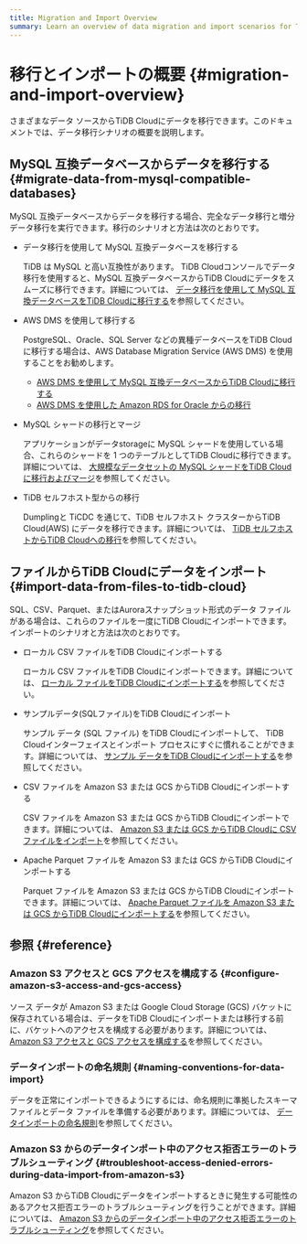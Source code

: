 ```yaml
---
title: Migration and Import Overview
summary: Learn an overview of data migration and import scenarios for TiDB Cloud.
---
```


# 移行とインポートの概要 {#migration-and-import-overview}

さまざまなデータ ソースからTiDB Cloudにデータを移行できます。このドキュメントでは、データ移行シナリオの概要を説明します。

## MySQL 互換データベースからデータを移行する {#migrate-data-from-mysql-compatible-databases}

MySQL 互換データベースからデータを移行する場合、完全なデータ移行と増分データ移行を実行できます。移行のシナリオと方法は次のとおりです。

-   データ移行を使用して MySQL 互換データベースを移行する

    TiDB は MySQL と高い互換性があります。 TiDB Cloudコンソールでデータ移行を使用すると、MySQL 互換データベースからTiDB Cloudにデータをスムーズに移行できます。詳細については、 [データ移行を使用して MySQL 互換データベースをTiDB Cloudに移行する](/tidb-cloud/migrate-from-mysql-using-data-migration.md)を参照してください。

-   AWS DMS を使用して移行する

    PostgreSQL、Oracle、SQL Server などの異種データベースをTiDB Cloudに移行する場合は、AWS Database Migration Service (AWS DMS) を使用することをお勧めします。

    -   [AWS DMS を使用して MySQL 互換データベースからTiDB Cloudに移行する](/tidb-cloud/migrate-from-mysql-using-aws-dms.md)
    -   [AWS DMS を使用した Amazon RDS for Oracle からの移行](/tidb-cloud/migrate-from-oracle-using-aws-dms.md)

-   MySQL シャードの移行とマージ

    アプリケーションがデータstorageに MySQL シャードを使用している場合、これらのシャードを 1 つのテーブルとしてTiDB Cloudに移行できます。詳細については、 [大規模なデータセットの MySQL シャードをTiDB Cloudに移行およびマージ](/tidb-cloud/migrate-sql-shards.md)を参照してください。

-   TiDB セルフホスト型からの移行

    Dumplingと TiCDC を通じて、TiDB セルフホスト クラスターからTiDB Cloud(AWS) にデータを移行できます。詳細については、 [TiDB セルフホストからTiDB Cloudへの移行](/tidb-cloud/migrate-from-op-tidb.md)を参照してください。

## ファイルからTiDB Cloudにデータをインポート {#import-data-from-files-to-tidb-cloud}

SQL、CSV、Parquet、またはAuroraスナップショット形式のデータ ファイルがある場合は、これらのファイルを一度にTiDB Cloudにインポートできます。インポートのシナリオと方法は次のとおりです。

-   ローカル CSV ファイルをTiDB Cloudにインポートする

    ローカル CSV ファイルをTiDB Cloudにインポートできます。詳細については、 [ローカル ファイルをTiDB Cloudにインポートする](/tidb-cloud/tidb-cloud-import-local-files.md)を参照してください。

-   サンプルデータ(SQLファイル)をTiDB Cloudにインポート

    サンプル データ (SQL ファイル) をTiDB Cloudにインポートして、 TiDB Cloudインターフェイスとインポート プロセスにすぐに慣れることができます。詳細については、 [サンプル データをTiDB Cloudにインポートする](/tidb-cloud/import-sample-data.md)を参照してください。

-   CSV ファイルを Amazon S3 または GCS からTiDB Cloudにインポートする

    CSV ファイルを Amazon S3 または GCS からTiDB Cloudにインポートできます。詳細については、 [Amazon S3 または GCS からTiDB Cloudに CSV ファイルをインポート](/tidb-cloud/import-csv-files.md)を参照してください。

-   Apache Parquet ファイルを Amazon S3 または GCS からTiDB Cloudにインポートする

    Parquet ファイルを Amazon S3 または GCS からTiDB Cloudにインポートできます。詳細については、 [Apache Parquet ファイルを Amazon S3 または GCS からTiDB Cloudにインポートする](/tidb-cloud/import-parquet-files.md)を参照してください。

## 参照 {#reference}

### Amazon S3 アクセスと GCS アクセスを構成する {#configure-amazon-s3-access-and-gcs-access}

ソース データが Amazon S3 または Google Cloud Storage (GCS) バケットに保存されている場合は、データをTiDB Cloudにインポートまたは移行する前に、バケットへのアクセスを構成する必要があります。詳細については、 [Amazon S3 アクセスと GCS アクセスを構成する](/tidb-cloud/config-s3-and-gcs-access.md)を参照してください。

### データインポートの命名規則 {#naming-conventions-for-data-import}

データを正常にインポートできるようにするには、命名規則に準拠したスキーマ ファイルとデータ ファイルを準備する必要があります。詳細については、 [データインポートの命名規則](/tidb-cloud/naming-conventions-for-data-import.md)を参照してください。

### Amazon S3 からのデータインポート中のアクセス拒否エラーのトラブルシューティング {#troubleshoot-access-denied-errors-during-data-import-from-amazon-s3}

Amazon S3 からTiDB Cloudにデータをインポートするときに発生する可能性のあるアクセス拒否エラーのトラブルシューティングを行うことができます。詳細については、 [Amazon S3 からのデータインポート中のアクセス拒否エラーのトラブルシューティング](/tidb-cloud/troubleshoot-import-access-denied-error.md)を参照してください。
